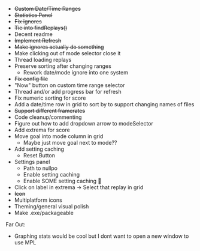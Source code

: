 - ~~Custom Date/Time Ranges~~
- ~~Statistics Panel~~
- ~~Fix ignores~~
- ~~Tie into findReplays()~~
- Decent readme
- ~~Implement Refresh~~
- ~~Make ignores actually do something~~
- Make clicking out of mode selector close it
- Thread loading replays
- Preserve sorting after changing ranges
  - Rework date/mode ignore into one system
- ~~Fix config file~~
- "Now" button on custom time range selector
- Thread and/or add progress bar for refresh
- Fix numeric sorting for score
- Add a date/time row in grid to sort by to support changing names of files
- ~~Support different framerates~~
- Code cleanup/commenting
- Figure out how to add dropdown arrow to modeSelector
- Add extrema for score
- Move goal into mode column in grid
  - Maybe just move goal next to mode??
- Add setting caching
  - Reset Button
- Settings panel
  - Path to nullpo
  - Enable setting caching
  - Enable SOME setting caching 🧠
- Click on label in extrema -> Select that replay in grid
- ~~Icon~~
- Multiplatform icons
- Theming/general visual polish
- Make .exe/packageable

Far Out:
- Graphing stats would be cool but I dont want to open a new window to use MPL